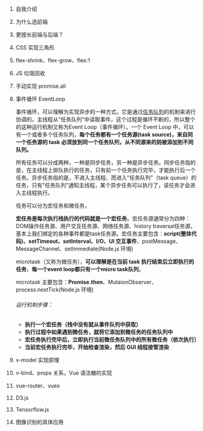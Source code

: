1. 自我介绍

2. 为什么选前端

3. 更擅长前端与后端？

4. CSS 实现三角形

5. flex-shrink、flex-grow、flex:1

6. JS 垃圾回收

7. 手动实现 promise.all

8. 事件循环 EventLoop

   事件循环，可以理解为实现异步的一种方式。它是通过[任务队列](https://www.w3.org/TR/html5/webappapis.html#task-queues)的机制来进行协调的。主线程从"任务队列"中读取事件，这个过程是循环不断的，所以整个的这种运行机制又称为Event Loop（事件循环）。一个 Event Loop 中，可以有一个或者多个任务队列，**每个任务都有一个任务源(task source)，来自同一个任务源的 task 必须放到同一个任务队列，从不同源来的则被添加到不同队列。**

   所有任务可以分成两种，一种是同步任务，另一种是异步任务。同步任务指的是，在主线程上排队执行的任务，只有前一个任务执行完毕，才能执行后一个任务。异步任务指的是，不进入主线程、而进入"任务队列"（task queue）的任务，只有"任务队列"通知主线程，某个异步任务可以执行了，该任务才会进入主线程执行。

   任务可以分为宏任务和微任务，

   **宏任务是每次执行栈执行的代码就是一个宏任务**。宏任务源通常分为四种：DOM操作任务源、用户交互任务源、网络任务源、history traversal任务源，基本上我们绑定的各种事件都是task任务源。宏任务主要包含：**script(整体代码)、setTimeout、setInterval、I/O、UI 交互事件**、postMessage、MessageChannel、setImmediate(Node.js 环境)

   microtask（又称为微任务），**可以理解是在当前 task 执行结束后立即执行的任务**，**每一个event loop都只有一个micro task队列**。

   microtask 主要包含：**Promise.then**、MutaionObserver、process.nextTick(Node.js 环境)

   ###### 运行机制步骤：

   - **执行一个宏任务（栈中没有就从事件队列中获取）**
   - **执行过程中如果遇到微任务，就将它添加到微任务的任务队列中**
   - **宏任务执行完毕后，立即执行当前微任务队列中的所有微任务（依次执行）**
   - **当前宏任务执行完毕，开始检查渲染，然后 GUI 线程接管渲染**

9. v-model 实现原理

10. v-bind、props 关系，Vue 语法糖的实现

11. vue-router、vuex

12. D3.js

13. Tensorflow.js

14. 图像识别的具体应用